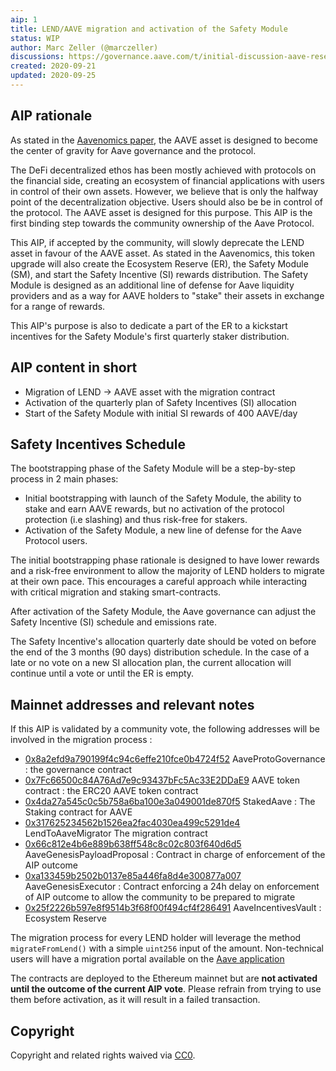 ```yaml
---
aip: 1
title: LEND/AAVE migration and activation of the Safety Module
status: WIP
author: Marc Zeller (@marczeller)
discussions: https://governance.aave.com/t/initial-discussion-aave-reserve-emission-for-safety-and-ecosystem-incentives/85/60
created: 2020-09-21
updated: 2020-09-25
---
```


## AIP rationale

As stated in the [Aavenomics paper](https://aave.com/Aavenomics.pdf), the AAVE asset is designed to become the center of gravity for Aave governance and the protocol.


The DeFi decentralized ethos has been mostly achieved with protocols on the financial side, creating an ecosystem of financial applications with users in control of their own assets. However, we believe that is only the halfway point of the decentralization objective. Users should also be be in control of the protocol. The AAVE asset is designed for this purpose. This AIP is the first binding step towards the community ownership of the Aave Protocol.


This AIP, if accepted by the community, will slowly deprecate the LEND asset in favour of the AAVE asset. As stated in the Aavenomics, this token upgrade will also create the Ecosystem Reserve (ER), the Safety Module (SM), and start the Safety Incentive (SI) rewards distribution. The Safety Module is designed as an additional line of defense for Aave liquidity providers and as a way for AAVE holders to "stake" their assets in exchange for a range of rewards.


This AIP's purpose is also to dedicate a part of the ER to a kickstart incentives for the Safety Module's first quarterly staker distribution.

## AIP content in short

- Migration of LEND -> AAVE asset with the migration contract
- Activation of the quarterly plan of Safety Incentives (SI) allocation
- Start of the Safety Module with initial SI rewards of 400 AAVE/day

## Safety Incentives Schedule

The bootstrapping phase of the Safety Module will be a step-by-step process in 2 main phases:
- Initial bootstrapping with launch of the Safety Module, the ability to stake and earn AAVE rewards, but no activation of the protocol protection (i.e slashing) and thus risk-free for stakers.
- Activation of the Safety Module, a new line of defense for the Aave Protocol users.

The initial bootstrapping phase rationale is designed to have lower rewards and a risk-free environment to allow the majority of LEND holders to migrate at their own pace. This encourages a careful approach while interacting with critical migration and staking smart-contracts.

After activation of the Safety Module, the Aave governance can adjust the Safety Incentive (SI) schedule and emissions rate.

The Safety Incentive's allocation quarterly date should be voted on before the end of the 3 months (90 days) distribution schedule. In the case of a late or no vote on a new SI allocation plan, the current allocation will continue until a vote or until the ER is empty.

## Mainnet addresses and relevant notes

If this AIP is validated by a community vote, the following addresses will be involved in the migration process :

- [0x8a2efd9a790199f4c94c6effe210fce0b4724f52](https://etherscan.io/address/0x8a2efd9a790199f4c94c6effe210fce0b4724f52) AaveProtoGovernance : the governance contract
- [0x7Fc66500c84A76Ad7e9c93437bFc5Ac33E2DDaE9](https://etherscan.io/address/0x7fc66500c84a76ad7e9c93437bfc5ac33e2ddae9#code) AAVE token contract : the ERC20 AAVE token contract
- [0x4da27a545c0c5b758a6ba100e3a049001de870f5](https://etherscan.io/address/0x4da27a545c0c5b758a6ba100e3a049001de870f5) StakedAave : The Staking contract for AAVE
- [0x317625234562b1526ea2fac4030ea499c5291de4](https://etherscan.io/address/0x317625234562b1526ea2fac4030ea499c5291de4) LendToAaveMigrator The migration contract
- [0x66c812e4b6e889b638ff548c8c02c803f640d6d5](https://etherscan.io/address/0x66c812e4b6e889b638ff548c8c02c803f640d6d5) AaveGenesisPayloadProposal : Contract in charge of enforcement of the AIP outcome
- [0xa133459b2502b0137e85a446fa8d4e300877a007](https://etherscan.io/address/0xa133459b2502b0137e85a446fa8d4e300877a007) AaveGenesisExecutor : Contract enforcing a 24h delay on enforcement of AIP outcome to allow the community to be prepared to migrate
- [0x25f2226b597e8f9514b3f68f00f494cf4f286491](https://etherscan.io/address/0x25f2226b597e8f9514b3f68f00f494cf4f286491#code) AaveIncentivesVault : Ecosystem Reserve


The migration process for every LEND holder will leverage the method `migrateFromLend()` with a simple `uint256` input of the amount. Non-technical users will have a migration portal available on the [Aave application](https://aave.com/)

The contracts are deployed to the Ethereum mainnet but are **not activated until the outcome of the current AIP vote**. Please refrain from trying to use them before activation, as it will result in a failed transaction.

## Copyright

Copyright and related rights waived via [CC0](https://creativecommons.org/publicdomain/zero/1.0/).
